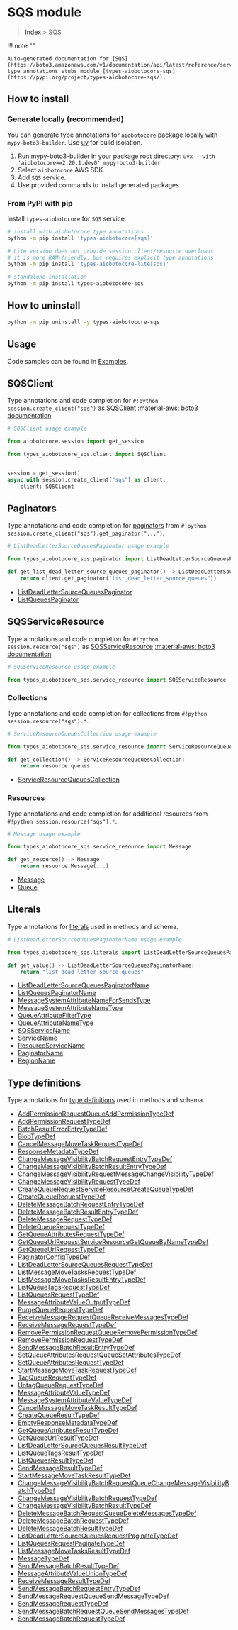 # SQS module

> [Index](../README.md) > SQS


!!! note ""

    Auto-generated documentation for [SQS](https://boto3.amazonaws.com/v1/documentation/api/latest/reference/services/sqs.html#sqs)
    type annotations stubs module [types-aiobotocore-sqs](https://pypi.org/project/types-aiobotocore-sqs/).

## How to install

### Generate locally (recommended)

You can generate type annotations for `aiobotocore` package locally with `mypy-boto3-builder`.
Use [uv](https://docs.astral.sh/uv/getting-started/installation/) for build isolation.

1. Run mypy-boto3-builder in your package root directory: `uvx --with 'aiobotocore==2.20.1.dev0' mypy-boto3-builder`
1. Select `aiobotocore` AWS SDK.
1. Add `SQS` service.
1. Use provided commands to install generated packages.



### From PyPI with pip

Install `types-aiobotocore` for `SQS` service.

```bash
# install with aiobotocore type annotations
python -m pip install 'types-aiobotocore[sqs]'

# Lite version does not provide session.client/resource overloads
# it is more RAM-friendly, but requires explicit type annotations
python -m pip install 'types-aiobotocore-lite[sqs]'

# standalone installation
python -m pip install types-aiobotocore-sqs
```



## How to uninstall

```bash
python -m pip uninstall -y types-aiobotocore-sqs
```

## Usage

Code samples can be found in [Examples](./usage.md).

## SQSClient

Type annotations and code completion for  `#!python session.create_client("sqs")` as [SQSClient](./client.md)
[:material-aws: boto3 documentation](https://boto3.amazonaws.com/v1/documentation/api/latest/reference/services/sqs.html#SQS.Client)

```python
# SQSClient usage example

from aiobotocore.session import get_session

from types_aiobotocore_sqs.client import SQSClient


session = get_session()
async with session.create_client("sqs") as client:
    client: SQSClient
```


## Paginators

Type annotations and code completion for
[paginators](./paginators.md)
from `#!python session.create_client("sqs").get_paginator("...")`.

```python
# ListDeadLetterSourceQueuesPaginator usage example

from types_aiobotocore_sqs.paginator import ListDeadLetterSourceQueuesPaginator

def get_list_dead_letter_source_queues_paginator() -> ListDeadLetterSourceQueuesPaginator:
    return client.get_paginator("list_dead_letter_source_queues"))
```

- [ListDeadLetterSourceQueuesPaginator](./paginators.md#listdeadlettersourcequeuespaginator)
- [ListQueuesPaginator](./paginators.md#listqueuespaginator)






## SQSServiceResource

Type annotations and code completion for `#!python session.resource("sqs")` as
[SQSServiceResource](./service_resource.md#sqsserviceresource)
[:material-aws: boto3 documentation](https://boto3.amazonaws.com/v1/documentation/api/latest/reference/services/sqs/service-resource/index.html)

```python
# SQSServiceResource usage example

from types_aiobotocore_sqs.service_resource import SQSServiceResource
```


### Collections

Type annotations and code completion for collections
from `#!python session.resource("sqs").*`.

```python
# ServiceResourceQueuesCollection usage example

from types_aiobotocore_sqs.service_resource import ServiceResourceQueuesCollection

def get_collection() -> ServiceResourceQueuesCollection:
    return resource.queues
```

- [ServiceResourceQueuesCollection](./service_resource.md#serviceresourcequeuescollection)





### Resources

Type annotations and code completion for additional resources
from `#!python session.resource("sqs").*`.

```python
# Message usage example

from types_aiobotocore_sqs.service_resource import Message

def get_resource() -> Message:
    return resource.Message(...)
```

- [Message](./service_resource.md#message)
- [Queue](./service_resource.md#queue)





## Literals

Type annotations for [literals](./literals.md) used in methods and schema.

```python
# ListDeadLetterSourceQueuesPaginatorName usage example

from types_aiobotocore_sqs.literals import ListDeadLetterSourceQueuesPaginatorName

def get_value() -> ListDeadLetterSourceQueuesPaginatorName:
    return "list_dead_letter_source_queues"
```

- [ListDeadLetterSourceQueuesPaginatorName](./literals.md#listdeadlettersourcequeuespaginatorname)
- [ListQueuesPaginatorName](./literals.md#listqueuespaginatorname)
- [MessageSystemAttributeNameForSendsType](./literals.md#messagesystemattributenameforsendstype)
- [MessageSystemAttributeNameType](./literals.md#messagesystemattributenametype)
- [QueueAttributeFilterType](./literals.md#queueattributefiltertype)
- [QueueAttributeNameType](./literals.md#queueattributenametype)
- [SQSServiceName](./literals.md#sqsservicename)
- [ServiceName](./literals.md#servicename)
- [ResourceServiceName](./literals.md#resourceservicename)
- [PaginatorName](./literals.md#paginatorname)
- [RegionName](./literals.md#regionname)




## Type definitions

Type annotations for [type definitions](./type_defs.md) used in methods and schema.

- [AddPermissionRequestQueueAddPermissionTypeDef](./type_defs.md#addpermissionrequestqueueaddpermissiontypedef)
- [AddPermissionRequestTypeDef](./type_defs.md#addpermissionrequesttypedef)
- [BatchResultErrorEntryTypeDef](./type_defs.md#batchresulterrorentrytypedef)
- [BlobTypeDef](./type_defs.md#blobtypedef)
- [CancelMessageMoveTaskRequestTypeDef](./type_defs.md#cancelmessagemovetaskrequesttypedef)
- [ResponseMetadataTypeDef](./type_defs.md#responsemetadatatypedef)
- [ChangeMessageVisibilityBatchRequestEntryTypeDef](./type_defs.md#changemessagevisibilitybatchrequestentrytypedef)
- [ChangeMessageVisibilityBatchResultEntryTypeDef](./type_defs.md#changemessagevisibilitybatchresultentrytypedef)
- [ChangeMessageVisibilityRequestMessageChangeVisibilityTypeDef](./type_defs.md#changemessagevisibilityrequestmessagechangevisibilitytypedef)
- [ChangeMessageVisibilityRequestTypeDef](./type_defs.md#changemessagevisibilityrequesttypedef)
- [CreateQueueRequestServiceResourceCreateQueueTypeDef](./type_defs.md#createqueuerequestserviceresourcecreatequeuetypedef)
- [CreateQueueRequestTypeDef](./type_defs.md#createqueuerequesttypedef)
- [DeleteMessageBatchRequestEntryTypeDef](./type_defs.md#deletemessagebatchrequestentrytypedef)
- [DeleteMessageBatchResultEntryTypeDef](./type_defs.md#deletemessagebatchresultentrytypedef)
- [DeleteMessageRequestTypeDef](./type_defs.md#deletemessagerequesttypedef)
- [DeleteQueueRequestTypeDef](./type_defs.md#deletequeuerequesttypedef)
- [GetQueueAttributesRequestTypeDef](./type_defs.md#getqueueattributesrequesttypedef)
- [GetQueueUrlRequestServiceResourceGetQueueByNameTypeDef](./type_defs.md#getqueueurlrequestserviceresourcegetqueuebynametypedef)
- [GetQueueUrlRequestTypeDef](./type_defs.md#getqueueurlrequesttypedef)
- [PaginatorConfigTypeDef](./type_defs.md#paginatorconfigtypedef)
- [ListDeadLetterSourceQueuesRequestTypeDef](./type_defs.md#listdeadlettersourcequeuesrequesttypedef)
- [ListMessageMoveTasksRequestTypeDef](./type_defs.md#listmessagemovetasksrequesttypedef)
- [ListMessageMoveTasksResultEntryTypeDef](./type_defs.md#listmessagemovetasksresultentrytypedef)
- [ListQueueTagsRequestTypeDef](./type_defs.md#listqueuetagsrequesttypedef)
- [ListQueuesRequestTypeDef](./type_defs.md#listqueuesrequesttypedef)
- [MessageAttributeValueOutputTypeDef](./type_defs.md#messageattributevalueoutputtypedef)
- [PurgeQueueRequestTypeDef](./type_defs.md#purgequeuerequesttypedef)
- [ReceiveMessageRequestQueueReceiveMessagesTypeDef](./type_defs.md#receivemessagerequestqueuereceivemessagestypedef)
- [ReceiveMessageRequestTypeDef](./type_defs.md#receivemessagerequesttypedef)
- [RemovePermissionRequestQueueRemovePermissionTypeDef](./type_defs.md#removepermissionrequestqueueremovepermissiontypedef)
- [RemovePermissionRequestTypeDef](./type_defs.md#removepermissionrequesttypedef)
- [SendMessageBatchResultEntryTypeDef](./type_defs.md#sendmessagebatchresultentrytypedef)
- [SetQueueAttributesRequestQueueSetAttributesTypeDef](./type_defs.md#setqueueattributesrequestqueuesetattributestypedef)
- [SetQueueAttributesRequestTypeDef](./type_defs.md#setqueueattributesrequesttypedef)
- [StartMessageMoveTaskRequestTypeDef](./type_defs.md#startmessagemovetaskrequesttypedef)
- [TagQueueRequestTypeDef](./type_defs.md#tagqueuerequesttypedef)
- [UntagQueueRequestTypeDef](./type_defs.md#untagqueuerequesttypedef)
- [MessageAttributeValueTypeDef](./type_defs.md#messageattributevaluetypedef)
- [MessageSystemAttributeValueTypeDef](./type_defs.md#messagesystemattributevaluetypedef)
- [CancelMessageMoveTaskResultTypeDef](./type_defs.md#cancelmessagemovetaskresulttypedef)
- [CreateQueueResultTypeDef](./type_defs.md#createqueueresulttypedef)
- [EmptyResponseMetadataTypeDef](./type_defs.md#emptyresponsemetadatatypedef)
- [GetQueueAttributesResultTypeDef](./type_defs.md#getqueueattributesresulttypedef)
- [GetQueueUrlResultTypeDef](./type_defs.md#getqueueurlresulttypedef)
- [ListDeadLetterSourceQueuesResultTypeDef](./type_defs.md#listdeadlettersourcequeuesresulttypedef)
- [ListQueueTagsResultTypeDef](./type_defs.md#listqueuetagsresulttypedef)
- [ListQueuesResultTypeDef](./type_defs.md#listqueuesresulttypedef)
- [SendMessageResultTypeDef](./type_defs.md#sendmessageresulttypedef)
- [StartMessageMoveTaskResultTypeDef](./type_defs.md#startmessagemovetaskresulttypedef)
- [ChangeMessageVisibilityBatchRequestQueueChangeMessageVisibilityBatchTypeDef](./type_defs.md#changemessagevisibilitybatchrequestqueuechangemessagevisibilitybatchtypedef)
- [ChangeMessageVisibilityBatchRequestTypeDef](./type_defs.md#changemessagevisibilitybatchrequesttypedef)
- [ChangeMessageVisibilityBatchResultTypeDef](./type_defs.md#changemessagevisibilitybatchresulttypedef)
- [DeleteMessageBatchRequestQueueDeleteMessagesTypeDef](./type_defs.md#deletemessagebatchrequestqueuedeletemessagestypedef)
- [DeleteMessageBatchRequestTypeDef](./type_defs.md#deletemessagebatchrequesttypedef)
- [DeleteMessageBatchResultTypeDef](./type_defs.md#deletemessagebatchresulttypedef)
- [ListDeadLetterSourceQueuesRequestPaginateTypeDef](./type_defs.md#listdeadlettersourcequeuesrequestpaginatetypedef)
- [ListQueuesRequestPaginateTypeDef](./type_defs.md#listqueuesrequestpaginatetypedef)
- [ListMessageMoveTasksResultTypeDef](./type_defs.md#listmessagemovetasksresulttypedef)
- [MessageTypeDef](./type_defs.md#messagetypedef)
- [SendMessageBatchResultTypeDef](./type_defs.md#sendmessagebatchresulttypedef)
- [MessageAttributeValueUnionTypeDef](./type_defs.md#messageattributevalueuniontypedef)
- [ReceiveMessageResultTypeDef](./type_defs.md#receivemessageresulttypedef)
- [SendMessageBatchRequestEntryTypeDef](./type_defs.md#sendmessagebatchrequestentrytypedef)
- [SendMessageRequestQueueSendMessageTypeDef](./type_defs.md#sendmessagerequestqueuesendmessagetypedef)
- [SendMessageRequestTypeDef](./type_defs.md#sendmessagerequesttypedef)
- [SendMessageBatchRequestQueueSendMessagesTypeDef](./type_defs.md#sendmessagebatchrequestqueuesendmessagestypedef)
- [SendMessageBatchRequestTypeDef](./type_defs.md#sendmessagebatchrequesttypedef)

